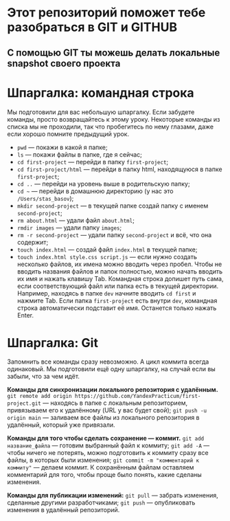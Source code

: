 # Этот репозиторий поможет тебе разобраться в GIT и GITHUB

## С помощью GIT ты можешь делать локальные snapshot своего проекта

# Шпаргалка: командная строка
Мы подготовили для вас небольшую шпаргалку. Если забудете команды, просто возвращайтесь к этому уроку. Некоторые команды из списка мы не проходили, так что пробегитесь по нему глазами, даже если хорошо помните предыдущий урок.
- `pwd` — покажи в какой я папке;
- `ls` — покажи файлы в папке, где я сейчас;
- `cd first-project` — перейди в папку `first-project`;
- `cd first-project/html` — перейди в папку html, находящуюся в папке `first-project`;
- `cd ..` — перейди на уровень выше в родительскую папку;
- `cd ~` — перейди в домашнюю директорию (у нас это `/Users/stas_basov`);
- `mkdir second-project` — в текущей папке создай папку с именем `second-project`;
- `rm about.html` — удали файл `about.html`;
- `rmdir images` — удали папку `images`;
- `rm -r second-project` — удали папку `second-project` и всё, что она содержит;
- `touch index.html` — создай файл `index.html` в текущей папке;
- `touch index.html style.css script.js` — если нужно создать несколько файлов, их имена можно вводить через пробел.
Чтобы не вводить названия файлов и папок полностью, можно начать вводить их имя и нажать клавишу Tab. Командная строка допишет путь сама, если соответствующий файл или папка есть в текущей директории.
Например, находясь в папке `dev` начните вводить `cd first` и нажмите Tab. Если папка `first-project` есть внутри `dev`, командная строка автоматически подставит её имя. Останется только нажать Enter.

# Шпаргалка: Git
Запомнить все команды сразу невозможно. А цикл коммита всегда одинаковый. Мы подготовили ещё одну шпаргалку, на случай если вы забыли, что за чем идёт.

**Команды для синхронизации локального репозитория с удалённым.**
`git remote add origin https://github.com/YandexPracticum/first-project.git` — находясь в папке с локальным репозиторием, привязываем его к удалённому (URL у вас будет свой);
`git push -u origin main` — заливаем все файлы из локального репозитория в удалённый, который уже привязали.

**Команды для того чтобы сделать сохранение — коммит.**
`git add название_файла` — готовим выбранный файл к коммиту;
`git add -A` — чтобы ничего не потерять, можно подготовить к коммиту сразу все файлы, в которых были изменения;
`git commit -m "комментарий к коммиту"` — делаем коммит. К сохранённым файлам оставляем комментарий для того, чтобы проще было понять, какие сделаны изменения.

**Команды для публикации изменений:**
`git pull` — забрать изменения, сделанные другими разработчиками;
`git push` — опубликовать изменения в удалённый репозиторий.
